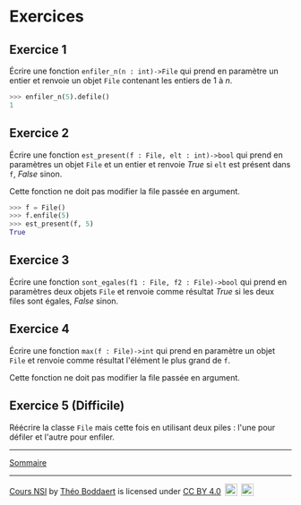 # Exercices

## Exercice 1

Écrire une fonction `enfiler_n(n : int)->File` qui prend en paramètre un entier et renvoie un objet `File` contenant les entiers de $1$ à $n$.

```python
>>> enfiler_n(5).defile()
1
```

## Exercice 2

Écrire une fonction `est_present(f : File, elt : int)->bool` qui prend en paramètres un objet `File` et un entier et renvoie $True$ si `elt` est présent dans `f`, $False$ sinon.

Cette fonction ne doit pas modifier la file passée en argument.

```python
>>> f = File()
>>> f.enfile(5)
>>> est_present(f, 5)
True
```

## Exercice 3

Écrire une fonction `sont_egales(f1 : File, f2 : File)->bool` qui prend en paramètres deux objets `File` et renvoie comme résultat $True$ si les deux files sont égales, $False$ sinon.

## Exercice 4

Écrire une fonction `max(f : File)->int` qui prend en paramètre un objet `File` et renvoie comme résultat l'élément le plus grand de `f`.

Cette fonction ne doit pas modifier la file passée en argument.

## Exercice 5 (Difficile)

Réécrire la classe `File` mais cette fois en utilisant deux piles : l'une pour défiler et l'autre pour enfiler.

_________________

[Sommaire](./../../../README.md)

___________

<p xmlns:cc="http://creativecommons.org/ns#" xmlns:dct="http://purl.org/dc/terms/"><a property="dct:title" rel="cc:attributionURL" href="https://github.com/boddaert/nsi">Cours NSI</a> by <a rel="cc:attributionURL dct:creator" property="cc:attributionName" href="https://github.com/boddaert">Théo Boddaert</a> is licensed under <a href="https://creativecommons.org/licenses/by/4.0/?ref=chooser-v1" target="_blank" rel="license noopener noreferrer" style="display:inline-block;">CC BY 4.0</a>  <img style="height:22px!important;margin-left:3px;vertical-align:text-bottom;" src="https://mirrors.creativecommons.org/presskit/icons/cc.svg?ref=chooser-v1" alt="">  <img style="height:22px!important;margin-left:3px;vertical-align:text-bottom;" src="https://mirrors.creativecommons.org/presskit/icons/by.svg?ref=chooser-v1" alt=""></p> 